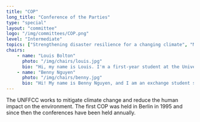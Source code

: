 ```yaml
---
title: "COP"
long_title: "Conference of the Parties"
type: "special"
layout: "committee"
logo: "/img/committees/COP.png"
level: "Intermediate"
topics: ["Strengthening disaster resilience for a changing climate", "Mitigating energy waste whilst increasing green/sustainable energy production"]
chairs:
    - name: "Louis Bolton"
      photo: "/img/chairs/louis.jpg"
      bio: "Hi, my name is Louis. I'm a first-year student at the University of Manchester, studying mathematics with finance. I started doing Model UN thanks to my high school's MUN club, which led me to chair at the school's own conference and attend various others. I love MUN because it's a great way to keep up to date with current world affairs while meeting new and interesting people. I can't wait to see all of you at NOTTSMUN 2024!"
    - name: "Benny Nguyen"
      photo: "/img/chairs/benny.jpg"
      bio: "Hi! My name is Benny Nguyen, and I am an exchange student studying Politics & International Relations at the University of Nottingham. Coming from Vietnam, I have been engaging with the Vietnamese MUN community for 4 years now, and I am super excited to bring my knowledge and expertise about MUN from Vietnam to the UK, and see what the community here has to offer. As the president of COP, I am thrilled to bring you some of the topics that are very close to my passions - sustainability and climate change. I sincerely hope that you will have an amazing time learning and creating memories at Nottingham!"
---
```


The UNFFCC works to mitigate climate change and reduce the human impact on the environment. The first COP was held in Berlin in 1995 and since then the conferences have been held annually. 

